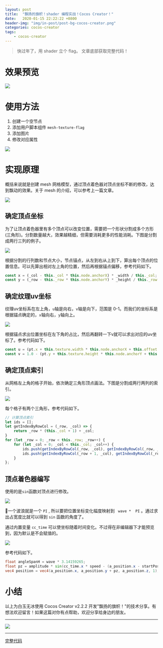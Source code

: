 ```yaml
---
layout: post
title:  "飘扬的旗帜！shader 编程实战！Cocos Creator！"
date:   2020-01-15 22:22:22 +0800
header-img: "img/in-post/post-bg-cocos-creator.png"
categories: cocos-creator
tags:
    - cocos-creator
---
```


> 快过年了，用 shader 立个 flag。 文章底部获取完整代码！

# 效果预览

![](/img/in-post/202001/15-result.gif)  

# 使用方法

1. 创建一个空节点
2. 添加用户脚本组件 `mesh-texture-flag`
3. 添加图片
4. 修改对应属性

![](/img/in-post/202001/15-01.png)  

# 实现原理

概括来说就是创建 mesh 网格模型，通过顶点着色器对顶点坐标不断的修改，达到飘动的效果。关于 mesh 的介绍，可以参考上一篇文章。

![](/img/in-post/202001/15-02.jpeg)  

## 确定顶点坐标

为了让顶点着色器里有多个顶点可以改变位置，需要把一个形状分割成多个方形(三角形)。分割数量越大，效果越精细，但需要消耗更多的性能消耗。下图是分割成两行三列的例子。

![](/img/in-post/202001/15-03.jpeg)  

根据分割的行列数和节点大小，节点锚点，从左到右从上到下，算出每个顶点的位置信息。可以先算出相对左上角的位置，然后再根据锚点偏移，参考代码如下。

```js
const x = (_col - this._col * this.node.anchorX) * _width / this._col;
const y = (_row - this._row * this.node.anchorY) * _height / this._row;
```

## 确定纹理uv坐标

纹理uv坐标系在左上角，`u`轴是向右，`v`轴是向下，范围是 0-1。而我们的坐标系是根据锚点确定的，`x`轴向右，`y`轴向上。

![](/img/in-post/202001/15-04.jpeg)  

根据锚点求出位置坐标在左下角的占比，然后再翻转一下v就可以求出对应的uv坐标了。参考代码如下。

```js
const u = (pt.x + this.texture.width * this.node.anchorX + this.offset.x) / this.texture.width;
const v = 1.0 - (pt.y + this.texture.height * this.node.anchorY + this.offset.y) / this.texture.height;
```


## 确定顶点索引

从网格左上角的格子开始，依次确定三角形顶点画法。下图是分割成两行两列的索引。

![](/img/in-post/202001/15-05.jpeg)  

每个格子有两个三角形，参考代码如下。

```js
// 计算顶点索引 
let ids = [];
let getIndexByRowCol = (_row, _col) => {
    return _row * (this._col + 1) + _col;
}
for (let _row = 0; _row < this._row; _row++) {
    for (let _col = 0; _col < this._col; _col++) {
        ids.push(getIndexByRowCol(_row, _col), getIndexByRowCol(_row, _col + 1), getIndexByRowCol(_row + 1, _col));
        ids.push(getIndexByRowCol(_row + 1, _col), getIndexByRowCol(_row + 1, _col + 1), getIndexByRowCol(_row, _col + 1));
    }
};
```

## 顶点着色器编写

使用的是`sin`函数对顶点进行修改。

![](/img/in-post/202001/15-06.jpg)  

一个波浪就是一个 `PI` , 所以要把位置坐标变化幅度映射到 ` wave *  PI` 。通过求出占宽度比就可以得到 `sin` 函数的角度了。

通过内置变量 `cc_time` 可以使坐标随着时间变化。不过得在非编辑器下才能预览到，因为默认是不会赋值的。

![](/img/in-post/202001/15-07.png)  

参考代码如下。

```glsl
float angleSpanH = wave * 3.14159265;
float pz = amplitude * sin(cc_time.x * speed - (a_position.x - startPos.x + a_position.y - startPos.y) / textureWidth * angleSpanH);
vec4 position = vec4(a_position.x, a_position.y + pz, a_position.z, 1);
```


# 小结

以上为白玉无冰使用 Cocos Creator v2.2.2 开发"飘扬的旗帜！"的技术分享。有想法欢迎留言！如果这篇对你有点帮助，欢迎分享给身边的朋友。  

---

![](/img/in-post/bottom.png)  

---


[完整代码](https://github.com/baiyuwubing/cocos-creator-examples/tree/master/flag)   
<!-- [参考文章](https://mp.weixin.qq.com/s/r1IEcFXdy4O2Fn4IPs1m_w)    -->